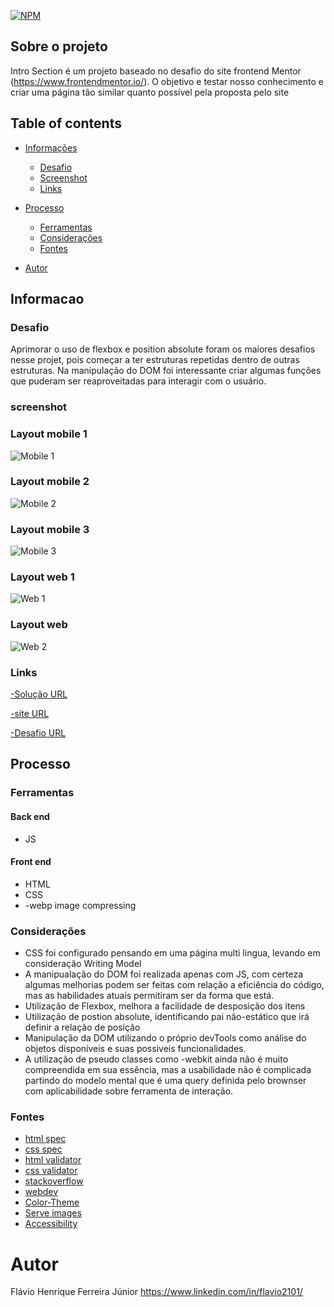 [![NPM](https://img.shields.io/npm/l/react)](https://github.com/flavi2101/intro-section-drop-down/blob/master/LICENSE) 

## Sobre o projeto

Intro Section é um projeto baseado no desafio do site frontend Mentor (https://www.frontendmentor.io/). O objetivo e testar nosso conhecimento e criar uma página tão similar quanto possível pela proposta pelo site


## Table of contents

- [Informações](#informacao)
  - [Desafio](#desafio)
  - [Screenshot](#screenshot)
  - [Links](#links)
- [Processo](#processo)
  - [Ferramentas](#ferramentas)
  - [Considerações](#considerações)
  - [Fontes](#fontes)

- [Autor](#autor)


## Informacao

### Desafio

Aprimorar o uso de flexbox e position absolute foram os maiores desafios nesse projet, pois começar a ter estruturas repetidas dentro de outras estruturas.
Na manipulação do DOM foi interessante criar algumas funções que puderam ser reaproveitadas para interagir com o usuário.

### screenshot

### Layout mobile 1
![Mobile 1](https://github.com/flavi2101/intro-section-drop-down/blob/master/src/screenshots/mobile_version_3.png)


### Layout mobile 2
![Mobile 2](https://github.com/flavi2101/intro-section-drop-down/blob/master/src/screenshots/mobile_version_2.png)

### Layout mobile 3
![Mobile 3](https://github.com/flavi2101/intro-section-drop-down/blob/master/src/screenshots/mobile_version_3.png)


### Layout web 1
![Web 1](https://github.com/flavi2101/intro-section-drop-down/blob/master/src/screenshots/desktop_version_1.png)

### Layout web
![Web 2](https://github.com/flavi2101/intro-section-drop-down/blob/master/src/screenshots/desktop_version_2.png)

### Links

[-Solução URL](https://github.com/flavi2101/intro-section-drop-down)

[-site URL](https://flavi2101.github.io/intro-section-drop-down/)

[-Desafio URL](https://www.frontendmentor.io/challenges/intro-section-with-dropdown-navigation-ryaPetHE5/hub/intro-section-with-dropdown-navigation-HmFpyt9KwP)

## Processo

### Ferramentas

#### Back end
- JS

#### Front end
- HTML
- CSS
- -webp image compressing


### Considerações
- CSS foi configurado pensando em uma página multi lingua, levando em consideração Writing Model
- A manipualação do DOM foi realizada apenas com JS, com certeza algumas melhorias podem ser feitas com relação a eficiência do código, mas as habilidades atuais permitiram ser da forma que está.
- Utilização de Flexbox, melhora a facilidade de desposição dos itens
- Utilização de postion absolute, identificando pai não-estático que irá definir a relação de posição
- Manipulação da DOM utilizando o próprio devTools como análise do objetos disponíveis e suas possiveis funcionalidades.
- A utilização de pseudo classes como -webkit ainda não é muito compreendida em sua essência, mas a usabilidade não é complicada partindo do modelo mental que é uma query definida pelo brownser com aplicabilidade sobre ferramenta de interação.

### Fontes
- [html spec](https://html.spec.whatwg.org/)
- [css spec](https://www.w3.org/Style/CSS/)
- [html validator](https://validator.w3.org/#validate_by_input)
- [css validator](https://jigsaw.w3.org/css-validator/#validate_by_input)
- [stackoverflow](https://stackoverflow.com/questions/70845195/define-dark-mode-for-both-a-class-and-a-media-query-without-repeat-css-custom-p)
- [webdev](https://web.dev/color-scheme/)
- [Color-Theme](https://css-tricks.com/a-dry-approach-to-color-themes-in-css/)
- [Serve images](https://web.dev/uses-webp-images/?utm_source=lighthouse&utm_medium=devtools)
- [Accessibility ](https://wave.webaim.org/)


# Autor
Flávio Henrique Ferreira Júnior
https://www.linkedin.com/in/flavio2101/
